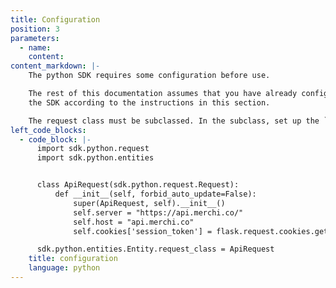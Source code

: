 ```yaml
---
title: Configuration
position: 3
parameters:
  - name:
    content:
content_markdown: |-
    The python SDK requires some configuration before use.

    The rest of this documentation assumes that you have already configured
    the SDK according to the instructions in this section.

    The request class must be subclassed. In the subclass, set up the `server` and `host` values. You can optionally also provide a `session_token` cookie, if the request should be authenticated as a specific user. The entity class's request class must then be set to the new subclass. The following example demonstrates: 
left_code_blocks:
  - code_block: |-
      import sdk.python.request
      import sdk.python.entities


      class ApiRequest(sdk.python.request.Request):
          def __init__(self, forbid_auto_update=False):
              super(ApiRequest, self).__init__()
              self.server = "https://api.merchi.co/"
              self.host = "api.merchi.co"
              self.cookies['session_token'] = flask.request.cookies.get('session_token')

      sdk.python.entities.Entity.request_class = ApiRequest
    title: configuration
    language: python
---
```

